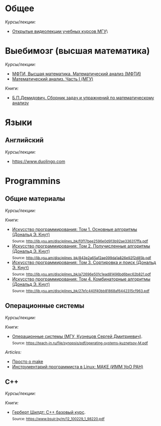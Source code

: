 # Общее
*Курсы/лекции:*
- [Открытые видеолекции учебных курсов МГУ](https://teach-in.ru/)\

# Выебимозг (высшая математика)
*Курсы/лекции:*
- [МФТИ, Высшая математика. Математический анализ (МФТИ)](https://courses.mipt.ru/course/view/43)
- [Математический анализ. Часть I (МГУ)](https://teach-in.ru/course/mathan1)

*Книги:*
- [Б.П.Демидович. Сборник задач и упражнений по математическому анализу](Science/%D0%91.%D0%9F.%D0%94%D0%B5%D0%BC%D0%B8%D0%B4%D0%BE%D0%B2%D0%B8%D1%87.%20%D0%A1%D0%B1%D0%BE%D1%80%D0%BD%D0%B8%D0%BA%20%D0%B7%D0%B0%D0%B4%D0%B0%D1%87%20%D0%B8%20%D1%83%D0%BF%D1%80%D0%B0%D0%B6%D0%BD%D0%B5%D0%BD%D0%B8%D0%B9%20%D0%BF%D0%BE%20%D0%BC%D0%B0%D1%82%D0%B5%D0%BC%D0%B0%D1%82%D0%B8%D1%87%D0%B5%D1%81%D0%BA%D0%BE%D0%BC%D1%83%20%D0%B0%D0%BD%D0%B0%D0%BB%D0%B8%D0%B7%D1%83.pdf)

# Языки
## Английский
*Курсы/лекции:*
- https://www.duolingo.com


# Programmins
## Общие материалы
*Курсы/лекции:*

*Книги:*
- [Искусство программирования: Том 1. Основные алгоритмы (Дональд Э. Кнут)](Programming/Common/%D0%98%D1%81%D0%BA%D1%83%D1%81%D1%81%D1%82%D0%B2%D0%BE%20%D0%BF%D1%80%D0%BE%D0%B3%D1%80%D0%B0%D0%BC%D0%BC%D0%B8%D1%80%D0%BE%D0%B2%D0%B0%D0%BD%D0%B8%D1%8F%3A%20%D0%A2%D0%BE%D0%BC%201.%20%D0%9E%D1%81%D0%BD%D0%BE%D0%B2%D0%BD%D1%8B%D0%B5%20%D0%B0%D0%BB%D0%B3%D0%BE%D1%80%D0%B8%D1%82%D0%BC%D1%8B%20(%D0%94%D0%BE%D0%BD%D0%B0%D0%BB%D1%8C%D0%B4%20%D0%AD.%20%D0%9A%D0%BD%D1%83%D1%82).pdf)\
  <sub>Source: http://lib.ysu.am/disciplines_bk/f0f17bee2596e0d913b92ae336317ffa.pdf</sub>
- [Искусство программирования: Том 2. Получисленные алгоритмы (Дональд Э. Кнут)](Programming/Common/%D0%98%D1%81%D0%BA%D1%83%D1%81%D1%81%D1%82%D0%B2%D0%BE%20%D0%BF%D1%80%D0%BE%D0%B3%D1%80%D0%B0%D0%BC%D0%BC%D0%B8%D1%80%D0%BE%D0%B2%D0%B0%D0%BD%D0%B8%D1%8F_%20%D0%A2%D0%BE%D0%BC%202.%20%D0%9F%D0%BE%D0%BB%D1%83%D1%87%D0%B8%D1%81%D0%BB%D0%B5%D0%BD%D0%BD%D1%8B%D0%B5%20%D0%B0%D0%BB%D0%B3%D0%BE%D1%80%D0%B8%D1%82%D0%BC%D1%8B%20(%D0%94%D0%BE%D0%BD%D0%B0%D0%BB%D1%8C%D0%B4%20%D0%AD.%20%D0%9A%D0%BD%D1%83%D1%82).pdf)\
  <sub>Source: http://lib.ysu.am/disciplines_bk/843e2a65af2ae099da1a826e92f2d85b.pdf</sub>
- [Искусство программирования: Том 3. Сортировка и поиск (Дональд Э. Кнут)](Programming/Common/%D0%98%D1%81%D0%BA%D1%83%D1%81%D1%81%D1%82%D0%B2%D0%BE%20%D0%BF%D1%80%D0%BE%D0%B3%D1%80%D0%B0%D0%BC%D0%BC%D0%B8%D1%80%D0%BE%D0%B2%D0%B0%D0%BD%D0%B8%D1%8F_%20%D0%A2%D0%BE%D0%BC%203.%20%D0%A1%D0%BE%D1%80%D1%82%D0%B8%D1%80%D0%BE%D0%B2%D0%BA%D0%B0%20%D0%B8%20%D0%BF%D0%BE%D0%B8%D1%81%D0%BA%20(%D0%94%D0%BE%D0%BD%D0%B0%D0%BB%D1%8C%D0%B4%20%D0%AD.%20%D0%9A%D0%BD%D1%83%D1%82).pdf)\
  <sub>Source: http://lib.ysu.am/disciplines_bk/a72696e501c1ead81496bd6bec62b821.pdf</sub>
- [Искусство программирования: Том 4. Комбинаторные алгоритмы (Дональд Э. Кнут)](Programming/Common/%D0%98%D1%81%D0%BA%D1%83%D1%81%D1%81%D1%82%D0%B2%D0%BE%20%D0%BF%D1%80%D0%BE%D0%B3%D1%80%D0%B0%D0%BC%D0%BC%D0%B8%D1%80%D0%BE%D0%B2%D0%B0%D0%BD%D0%B8%D1%8F_%20%D0%A2%D0%BE%D0%BC%204.%20%D0%9A%D0%BE%D0%BC%D0%B1%D0%B8%D0%BD%D0%B0%D1%82%D0%BE%D1%80%D0%BD%D1%8B%D0%B5%20%D0%B0%D0%BB%D0%B3%D0%BE%D1%80%D0%B8%D1%82%D0%BC%D1%8B%20(%D0%94%D0%BE%D0%BD%D0%B0%D0%BB%D1%8C%D0%B4%20%D0%AD.%D0%9A%D0%BD%D1%83%D1%82))\
  <sub>Source: http://lib.ysu.am/disciplines_bk/27e1c440f40bb81868af6442315cf963.pdf</sub>
  
## Операционные системы

*Курсы/лекции:*

*Книги:*
- [Операционные системы (МГУ, Кузнецов Сергей Дмитриевич)](Programming/Operation%20Systems/Books/%D0%9E%D0%BF%D0%B5%D1%80%D0%B0%D1%86%D0%B8%D0%BE%D0%BD%D0%BD%D1%8B%D0%B5%20%D1%81%D0%B8%D1%81%D1%82%D0%B5%D0%BC%D1%8B%20(%D0%9C%D0%93%D0%A3%2C%20%D0%9A%D1%83%D0%B7%D0%BD%D0%B5%D1%86%D0%BE%D0%B2%20%D0%A1%D0%B5%D1%80%D0%B3%D0%B5%D0%B9%20%D0%94%D0%BC%D0%B8%D1%82%D1%80%D0%B8%D0%B5%D0%B2%D0%B8%D1%87).pdf).\
<sub>Source: https://teach-in.ru/file/synopsis/pdf/operating-systems-kuznetsov-M.pdf</sub>

*Articles:*
- [Просто о make](https://habr.com/ru/articles/211751/)
- [Инструментарий программиста в Linux: MAKE (ИММ УрО РАН)](http://parallel.imm.uran.ru/freesoft/make/make.html)
  
## C++ 
*Курсы/лекции:*

*Книги:*
- [Герберт Шилдт: С++ базовый курс](Programming/C++/Books/12_100229_1_98220.pdf).\
  <sub>Source: https://www.bsuir.by/m/12_100229_1_98220.pdf</sub>
